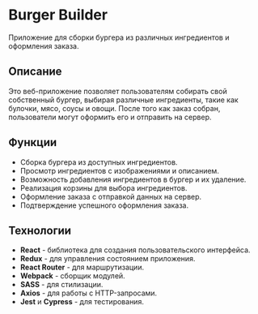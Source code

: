 # Burger Builder

Приложение для сборки бургера из различных ингредиентов и оформления заказа.

## Описание

Это веб-приложение позволяет пользователям собирать свой собственный бургер, выбирая различные ингредиенты, такие как булочки, мясо, соусы и овощи. После того как заказ собран, пользователи могут оформить его и отправить на сервер.

## Функции

- Сборка бургера из доступных ингредиентов.
- Просмотр ингредиентов с изображениями и описанием.
- Возможность добавления ингредиентов в бургер и их удаление.
- Реализация корзины для выбора ингредиентов.
- Оформление заказа с отправкой данных на сервер.
- Подтверждение успешного оформления заказа.

## Технологии

- **React** - библиотека для создания пользовательского интерфейса.
- **Redux** - для управления состоянием приложения.
- **React Router** - для маршрутизации.
- **Webpack** - сборщик модулей.
- **SASS** - для стилизации.
- **Axios** - для работы с HTTP-запросами.
- **Jest** и **Cypress** - для тестирования.
